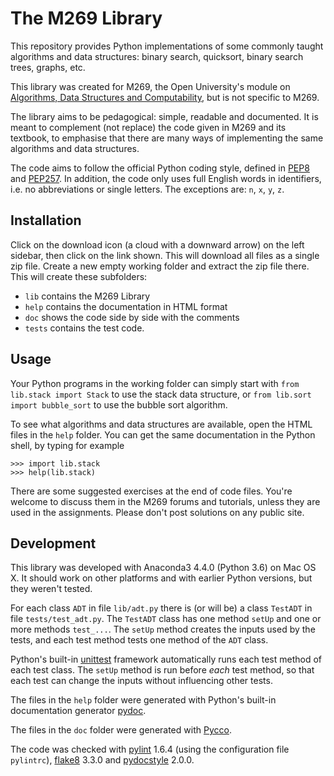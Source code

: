 # The M269 Library

This repository provides Python implementations of some
commonly taught algorithms and data structures:
binary search, quicksort, binary search trees, graphs, etc.

This library was created for M269, the Open University's
module on [Algorithms, Data Structures and Computability](http://www.open.ac.uk/courses/modules/m269),
but is not specific to M269.

The library aims to be pedagogical: simple, readable and documented.
It is meant to complement (not replace) the code 
given in M269 and its textbook,
to emphasise that there are many ways of implementing
the same algorithms and data structures.

The code aims to follow the official Python coding style,
defined in [PEP8](http://pep8.org)
and [PEP257](https://www.python.org/dev/peps/pep-0257/).
In addition, the code only uses full English words in identifiers, 
i.e. no abbreviations or single letters.
The exceptions are: `n`, `x`, `y`, `z`.

## Installation

Click on the download icon (a cloud with a downward arrow) 
on the left sidebar, then click on the link shown.
This will download all files as a single zip file.
Create a new empty working folder and extract the zip file there.
This will create these subfolders:

- `lib` contains the M269 Library
- `help` contains the documentation in HTML format
- `doc` shows the code side by side with the comments
- `tests` contains the test code.


## Usage

Your Python programs in the working folder can simply start with
`from lib.stack import Stack` to use the stack data structure,
or `from lib.sort import bubble_sort` to use the bubble sort algorithm.

To see what algorithms and data structures are available,
open the HTML files in the `help` folder.
You can get the same documentation in the Python shell, 
by typing for example
```
>>> import lib.stack
>>> help(lib.stack)
```

There are some suggested exercises at the end of code files.
You're welcome to discuss them in the M269 forums and tutorials,
unless they are used in the assignments.
Please don't post solutions on any public site.

## Development

This library was developed with Anaconda3 4.4.0 (Python 3.6) on Mac OS X.
It should work on other platforms and with earlier Python versions,
but they weren't tested.

For each class `ADT` in file `lib/adt.py` there is (or will be)
a class `TestADT` in file `tests/test_adt.py`.
The `TestADT` class has one method `setUp` and 
one or more methods `test_...`.
The `setUp` method creates the inputs used by the tests, 
and each test method tests one method of the `ADT` class.

Python's built-in 
[unittest](https://docs.python.org/3/library/unittest.html) framework 
automatically runs each test method of each test class. 
The `setUp` method is run before _each_ test method,
so that each test can change the inputs without influencing other tests.

The files in the `help` folder were generated with 
Python's built-in documentation generator
[pydoc](https://docs.python.org/3/library/pydoc.html).

The files in the `doc` folder were generated with
[Pycco](https://pycco-docs.github.io/pycco/).

The code was checked with
[pylint](http://pylint.org) 1.6.4 
(using the configuration file `pylintrc`),
[flake8](http://flake8.pycqa.org/) 3.3.0 and
[pydocstyle](http://www.pydocstyle.org/) 2.0.0.
